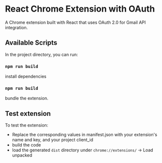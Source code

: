 # React Chrome Extension with OAuth
A Chrome extension built with React that uses OAuth 2.0 for Gmail API integration.

## Available Scripts

In the project directory, you can run:

### `npm run build`
install dependencies

### `npm run build`
bundle the extension.

## Test extension

To test the extension: 
* Replace the corresponding values in manifest.json with your extension's name and key, and your project client_id
* build the code
* load the generated `dist` directory under `chrome://extensions/` -> Load unpacked
